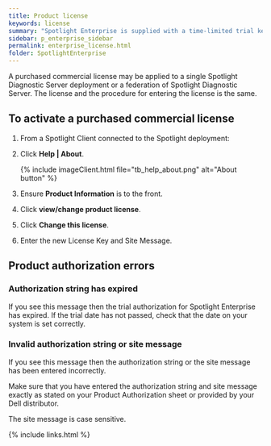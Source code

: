 ```yaml
---
title: Product license
keywords: license
summary: "Spotlight Enterprise is supplied with a time-limited trial key so you can test the product. When the trial key expires Spotlight Enterprise reverts to a preview mode with severely limited access. When you enter a valid license key and site message you are licensed to use Spotlight Enterprise."
sidebar: p_enterprise_sidebar
permalink: enterprise_license.html
folder: SpotlightEnterprise
---
```



A purchased commercial license may be applied to a single Spotlight Diagnostic Server deployment or a federation of Spotlight Diagnostic Server. The license and the procedure for entering the license is the same.

## To activate a purchased commercial license

1. From a Spotlight Client connected to the Spotlight deployment:
2. Click **Help \| About**.

   {% include imageClient.html file="tb_help_about.png" alt="About button" %}

3. Ensure **Product Information** is to the front.
4. Click **view/change product license**.
5. Click **Change this license**.
6. Enter the new License Key and Site Message.


## Product authorization errors

### Authorization string has expired

If you see this message then the trial authorization for Spotlight Enterprise has expired. If the trial date has not passed, check that the date on your system is set correctly.

### Invalid authorization string or site message

If you see this message then the authorization string or the site message has been entered incorrectly.

Make sure that you have entered the authorization string and site message exactly as stated on your Product Authorization sheet or provided by your Dell distributor.

The site message is case sensitive.

{% include links.html %}
